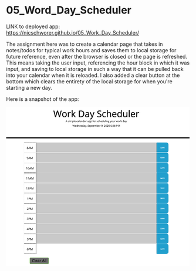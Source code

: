 # 05_Word_Day_Scheduler

LINK to deployed app: https://nicschworer.github.io/05_Work_Day_Scheduler/

The assignment here was to create a calendar page that takes in notes/todos for typical work hours and saves them to local storage for future reference, even after the browser is closed or the page is refreshed. This means taking the user input, referencing the hour block in which it was input, and saving to local storage in such a way that it can be pulled back into your calendar when it is reloaded. I also added a clear button at the bottom which clears the entirety of the local storage for when you're starting a new day. 

Here is a snapshot of the app:

<img src = "photos/photo.png" width = 500>
